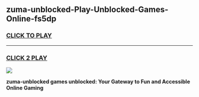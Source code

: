 
## zuma-unblocked-Play-Unblocked-Games-Online-fs5dp
<h3>
<a href="https://premium76.site?title=zuma-unblocked&ref=25A">CLICK TO PLAY</a></h3>
<hr>

<h3>
<a href="https://premium76.site?title=zuma-unblocked&ref=25A">CLICK 2 PLAY</a>
  
</h3>

<a href="https://premium76.site?title=zuma-unblocked&ref=25A"><img src="https://clearcache.store/games.png"></a>


**zuma-unblocked games unblocked: Your Gateway to Fun and Accessible Online Gaming**
